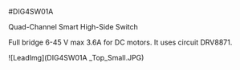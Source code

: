 <!--- PrjInfo ---> <!--- Please remove this line after manually editing --->
<!--- 00a56be08b96043df9e37d6aff7b6990 --->
<!--- Created:20170112-18:22: ---> 
<!--- Author:Mlab: ---> 
<!--- AuthorEmail:mlab@mlab.cz: ---> 
<!--- Tags:imported: ---> 
<!--- Ust:[End: ---> 
<!--- Name:DIG4SW01A: --->
#DIG4SW01A 
<!--- LongName --->
Quad-Channel Smart High-Side Switch
<!--- ELongName ---> 

<!--- Lead --->
Full bridge 6-45 V max 3.6A for DC motors. It uses circuit DRV8871.
<!--- ELead ---> 

![LeadImg](DIG4SW01A _Top_Small.JPG) 


​
​
<!--- Description --->
<!--- EDescription --->
<!--- Content --->
<!--- EContent --->
            